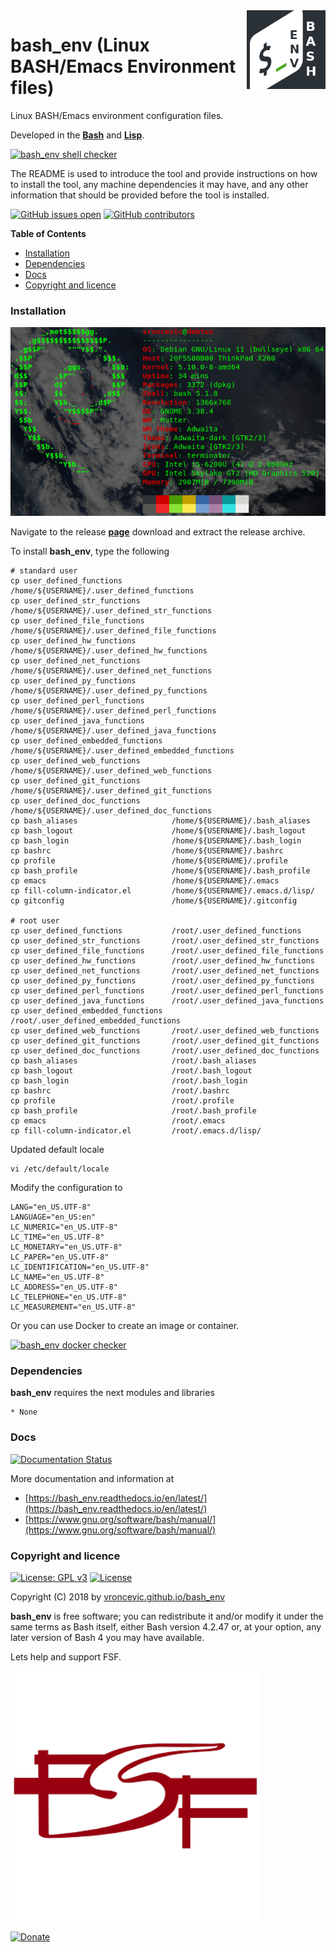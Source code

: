 <img align="right" src="https://raw.githubusercontent.com/vroncevic/bash_env/dev/docs/bash_env_logo.png" width="25%">

# bash_env (Linux BASH/Emacs Environment files)

Linux BASH/Emacs environment configuration files.

Developed in the **[Bash](https://en.wikipedia.org/wiki/Bash_(Unix_shell))** and **[Lisp](https://en.wikipedia.org/wiki/Lisp_(programming_language))**.

[![bash_env shell checker](https://github.com/vroncevic/bash_env/workflows/bash_env%20shell%20checker/badge.svg)](https://github.com/vroncevic/bash_env/actions?query=workflow%3A%22bash_env+shell+checker%22)

The README is used to introduce the tool and provide instructions on
how to install the tool, any machine dependencies it may have, and any
other information that should be provided before the tool is installed.

[![GitHub issues open](https://img.shields.io/github/issues/vroncevic/bash_env.svg)](https://github.com/vroncevic/bash_env/issues) [![GitHub contributors](https://img.shields.io/github/contributors/vroncevic/bash_env.svg)](https://github.com/vroncevic/bash_env/graphs/contributors)

<!-- START doctoc generated TOC please keep comment here to allow auto update -->
<!-- DON'T EDIT THIS SECTION, INSTEAD RE-RUN doctoc TO UPDATE -->
**Table of Contents**

- [Installation](#installation)
- [Dependencies](#dependencies)
- [Docs](#docs)
- [Copyright and licence](#copyright-and-licence)

<!-- END doctoc generated TOC please keep comment here to allow auto update -->

### Installation

![Debian Linux OS](https://raw.githubusercontent.com/vroncevic/bash_env/dev/docs/debtux.png)

Navigate to the release **[page](https://github.com/vroncevic/bash_env/releases)** download and extract the release archive.

To install **bash_env**, type the following
```
# standard user
cp user_defined_functions           /home/${USERNAME}/.user_defined_functions
cp user_defined_str_functions       /home/${USERNAME}/.user_defined_str_functions
cp user_defined_file_functions      /home/${USERNAME}/.user_defined_file_functions
cp user_defined_hw_functions        /home/${USERNAME}/.user_defined_hw_functions
cp user_defined_net_functions       /home/${USERNAME}/.user_defined_net_functions
cp user_defined_py_functions        /home/${USERNAME}/.user_defined_py_functions
cp user_defined_perl_functions      /home/${USERNAME}/.user_defined_perl_functions
cp user_defined_java_functions      /home/${USERNAME}/.user_defined_java_functions
cp user_defined_embedded_functions  /home/${USERNAME}/.user_defined_embedded_functions
cp user_defined_web_functions       /home/${USERNAME}/.user_defined_web_functions
cp user_defined_git_functions       /home/${USERNAME}/.user_defined_git_functions
cp user_defined_doc_functions       /home/${USERNAME}/.user_defined_doc_functions
cp bash_aliases                     /home/${USERNAME}/.bash_aliases
cp bash_logout                      /home/${USERNAME}/.bash_logout
cp bash_login                       /home/${USERNAME}/.bash_login
cp bashrc                           /home/${USERNAME}/.bashrc
cp profile                          /home/${USERNAME}/.profile
cp bash_profile                     /home/${USERNAME}/.bash_profile
cp emacs                            /home/${USERNAME}/.emacs
cp fill-column-indicator.el         /home/${USERNAME}/.emacs.d/lisp/
cp gitconfig                        /home/${USERNAME}/.gitconfig

# root user
cp user_defined_functions           /root/.user_defined_functions
cp user_defined_str_functions       /root/.user_defined_str_functions
cp user_defined_file_functions      /root/.user_defined_file_functions
cp user_defined_hw_functions        /root/.user_defined_hw_functions
cp user_defined_net_functions       /root/.user_defined_net_functions
cp user_defined_py_functions        /root/.user_defined_py_functions
cp user_defined_perl_functions      /root/.user_defined_perl_functions
cp user_defined_java_functions      /root/.user_defined_java_functions
cp user_defined_embedded_functions  /root/.user_defined_embedded_functions
cp user_defined_web_functions       /root/.user_defined_web_functions
cp user_defined_git_functions       /root/.user_defined_git_functions
cp user_defined_doc_functions       /root/.user_defined_doc_functions
cp bash_aliases                     /root/.bash_aliases
cp bash_logout                      /root/.bash_logout
cp bash_login                       /root/.bash_login
cp bashrc                           /root/.bashrc
cp profile                          /root/.profile
cp bash_profile                     /root/.bash_profile
cp emacs                            /root/.emacs
cp fill-column-indicator.el         /root/.emacs.d/lisp/
```

Updated default locale
```
vi /etc/default/locale
```

Modify the configuration to
```
LANG="en_US.UTF-8"
LANGUAGE="en_US:en"
LC_NUMERIC="en_US.UTF-8"
LC_TIME="en_US.UTF-8"
LC_MONETARY="en_US.UTF-8"
LC_PAPER="en_US.UTF-8"
LC_IDENTIFICATION="en_US.UTF-8"
LC_NAME="en_US.UTF-8"
LC_ADDRESS="en_US.UTF-8"
LC_TELEPHONE="en_US.UTF-8"
LC_MEASUREMENT="en_US.UTF-8"
```

Or you can use Docker to create an image or container.

[![bash_env docker checker](https://github.com/vroncevic/bash_env/workflows/bash_env%20docker%20checker/badge.svg)](https://github.com/vroncevic/bash_env/actions?query=workflow%3A%22bash_env+docker+checker%22)

### Dependencies

**bash_env** requires the next modules and libraries

    * None

### Docs

[![Documentation Status](https://readthedocs.org/projects/bash_env/badge/?version=latest)](https://bash_env.readthedocs.io/projects/bash_env/en/latest/?badge=latest)

More documentation and information at
* [https://bash_env.readthedocs.io/en/latest/](https://bash_env.readthedocs.io/en/latest/)
* [https://www.gnu.org/software/bash/manual/](https://www.gnu.org/software/bash/manual/)

### Copyright and licence

[![License: GPL v3](https://img.shields.io/badge/License-GPLv3-blue.svg)](https://www.gnu.org/licenses/gpl-3.0) [![License](https://img.shields.io/badge/License-Apache%202.0-blue.svg)](https://opensource.org/licenses/Apache-2.0)

Copyright (C) 2018 by [vroncevic.github.io/bash_env](https://vroncevic.github.io/bash_env)

**bash_env** is free software; you can redistribute it and/or modify
it under the same terms as Bash itself, either Bash version 4.2.47 or,
at your option, any later version of Bash 4 you may have available.

Lets help and support FSF.

[![Free Software Foundation](https://raw.githubusercontent.com/vroncevic/bash_env/dev/docs/fsf-logo_1.png)](https://my.fsf.org/)

[![Donate](https://www.paypalobjects.com/en_US/i/btn/btn_donateCC_LG.gif)](https://my.fsf.org/donate/)

